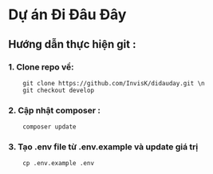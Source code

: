 # Dự án Đi Đâu Đây

## Hướng dẫn thực hiện git :

### 1. Clone repo  về:
```
    git clone https://github.com/InvisK/didauday.git \n
    git checkout develop
```

### 2. Cập nhật composer :
```
    composer update
```
### 3. Tạo .env file từ .env.example và update giá trị
```
    cp .env.example .env
```